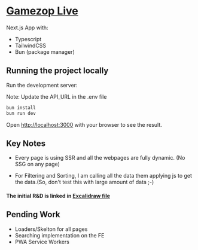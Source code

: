 # [Gamezop Live](https://vanit-gamezop.vercel.app)

Next.js App with:

- Typescript
- TailwindCSS
- Bun (package manager)

## Running the project locally

Run the development server:

Note: Update the API_URL in the .env file

```bash
bun install
bun run dev
```

Open [http://localhost:3000](http://localhost:3000) with your browser to see the result.

## Key Notes

- Every page is using SSR and all the webpages are fully dynamic. (No SSG on any page)

- For Filtering and Sorting, I am calling all the data them applying js to get the data.(So, don't test this with large amount of data ;-)

#### The initial R&D is linked in [Excalidraw file](https://excalidraw.com/#room=b73d3270f0590d61fd00,PaMkSAGZpTRpp_pNq3GPDA)

## Pending Work

- Loaders/Skelton for all pages
- Searching implementation on the FE
- PWA Service Workers

